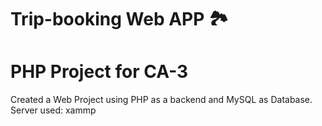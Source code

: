 # Trip-booking Web APP 🏞
# PHP Project for CA-3

Created a Web Project using PHP as a backend and MySQL as Database.
Server used: xammp
